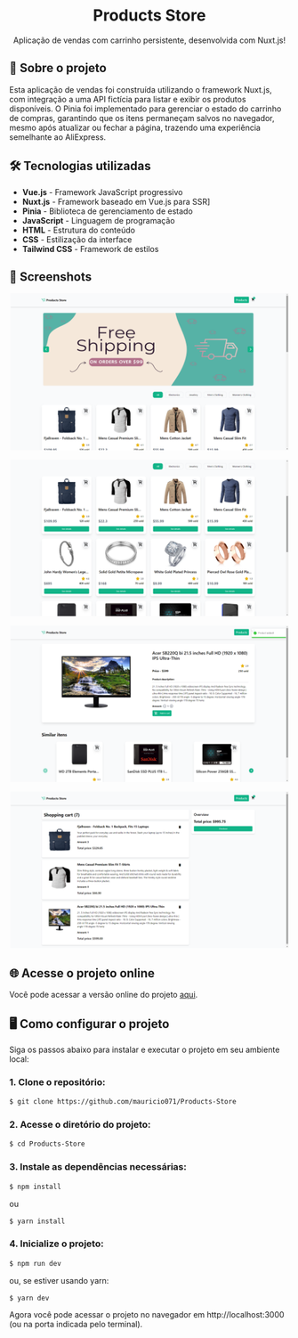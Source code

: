 <div align="center"> <h1>Products Store</h1> </div>

<p align="center">Aplicação de vendas com carrinho persistente, desenvolvida com Nuxt.js!</p>

## 📝 Sobre o projeto

Esta aplicação de vendas foi construída utilizando o framework Nuxt.js, com integração a uma API fictícia para listar e exibir os produtos disponíveis. O Pinia foi implementado para gerenciar o estado do carrinho de compras, garantindo que os itens permaneçam salvos no navegador, mesmo após atualizar ou fechar a página, trazendo uma experiência semelhante ao AliExpress.

## 🛠 Tecnologias utilizadas

-   **Vue.js** - Framework JavaScript progressivo
-   **Nuxt.js** - Framework baseado em Vue.js para SSR]
-   **Pinia** - Biblioteca de gerenciamento de estado
-   **JavaScript** - Linguagem de programação
-   **HTML** - Estrutura do conteúdo
-   **CSS** - Estilização da interface
-   **Tailwind CSS** - Framework de estilos

## 📸 Screenshots

<p align="center">
  <img src="./assets/readme-img/img-1.png" alt="Preview-Screens-1" width="500" >
</p>

<p align="center">
  <img src="./assets/readme-img/img-2.png" alt="Preview-Screens-2" width="500" >
</p>

<p align="center">
  <img src="./assets/readme-img/img-3.png" alt="Preview-Screens-3" width="500" >
</p>

<p align="center">
  <img src="./assets/readme-img/img-4.png" alt="Preview-Screens-4" width="500" >
</p>

## 🌐 Acesse o projeto online
Você pode acessar a versão online do projeto [aqui](https://mauricio-products-store.netlify.app).

## 🖥️ Como configurar o projeto

Siga os passos abaixo para instalar e executar o projeto em seu ambiente local:

### 1. Clone o repositório:

```bash
$ git clone https://github.com/mauricio071/Products-Store
```

### 2. Acesse o diretório do projeto:

```bash
$ cd Products-Store
```

### 3. Instale as dependências necessárias:

```bash
$ npm install
```
ou

```bash
$ yarn install
```

### 4. Inicialize o projeto:

```bash 
$ npm run dev
```
ou, se estiver usando yarn:

```bash 
$ yarn dev
```
Agora você pode acessar o projeto no navegador em http://localhost:3000 (ou na porta indicada pelo terminal).
